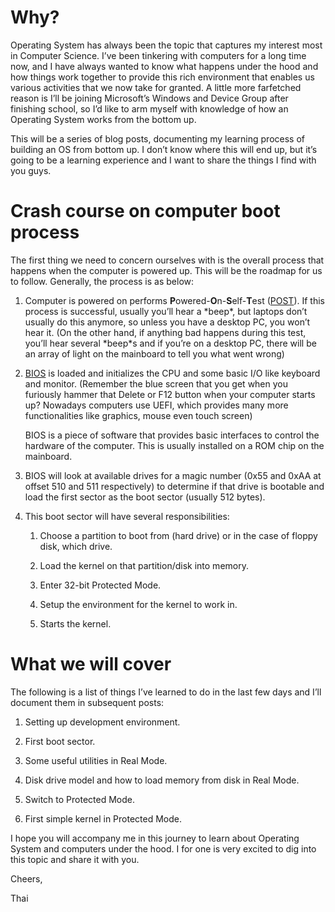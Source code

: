 Why?
====

Operating System has always been the topic that captures my interest most in
Computer Science. I’ve been tinkering with computers for a long time now, and I
have always wanted to know what happens under the hood and how things work
together to provide this rich environment that enables us various activities
that we now take for granted. A little more farfetched reason is I’ll be joining
Microsoft’s Windows and Device Group after finishing school, so I’d like to arm
myself with knowledge of how an Operating System works from the bottom up.

This will be a series of blog posts, documenting my learning process of building
an OS from bottom up. I don’t know where this will end up, but it’s going to be
a learning experience and I want to share the things I find with you guys.

 Crash course on computer boot process
======================================

The first thing we need to concern ourselves with is the overall process that
happens when the computer is powered up. This will be the roadmap for us to
follow. Generally, the process is as below:

1.  Computer is powered on performs **P**owered-**O**n-**S**elf-**T**est ([POST](https://en.wikipedia.org/wiki/Power-on_self-test)).
    If this process is successful, usually you’ll hear a \*beep\*, but laptops
    don’t usually do this anymore, so unless you have a desktop PC, you won’t
    hear it. (On the other hand, if anything bad happens during this test,
    you’ll hear several \*beep\*s and if you’re on a desktop PC, there will be
    an array of light on the mainboard to tell you what went wrong)

2.  [BIOS](https://en.wikipedia.org/wiki/BIOS) is loaded and initializes the CPU and some basic I/O like keyboard and
    monitor. (Remember the blue screen that you get when you furiously hammer
    that Delete or F12 button when your computer starts up? Nowadays computers
    use UEFI, which provides many more functionalities like graphics, mouse even
    touch screen)

    BIOS is a piece of software that provides basic interfaces to control the
    hardware of the computer. This is usually installed on a ROM chip on the
    mainboard.

3.  BIOS will look at available drives for a magic number (0x55 and 0xAA at
    offset 510 and 511 respectively) to determine if that drive is bootable and
    load the first sector as the boot sector (usually 512 bytes).

4.  This boot sector will have several responsibilities:

    1.  Choose a partition to boot from (hard drive) or in the case of floppy
        disk, which drive.

    2.  Load the kernel on that partition/disk into memory.

    3.  Enter 32-bit Protected Mode.

    4.  Setup the environment for the kernel to work in.

    5.  Starts the kernel.

What we will cover
===================

The following is a list of things I’ve learned to do in the last few days and
I’ll document them in subsequent posts:

1.  Setting up development environment.

2.  First boot sector.

3.  Some useful utilities in Real Mode.

4.  Disk drive model and how to load memory from disk in Real Mode.

5.  Switch to Protected Mode.

6.  First simple kernel in Protected Mode.

I hope you will accompany me in this journey to learn about Operating System and
computers under the hood. I for one is very excited to dig into this topic and
share it with you.

Cheers,

Thai
